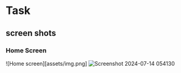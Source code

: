 # Task

## screen shots

### Home Screen

![Home screen][assets/img.png]
![Screenshot 2024-07-14 054130](https://github.com/user-attachments/assets/599ba452-0217-492c-8bdf-f60cec42ebfa)



